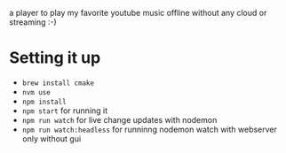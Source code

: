 a player to play my favorite youtube music offline without any cloud or streaming :-) 

# Setting it up
- `brew install cmake`
- `nvm use`
- `npm install`
- `npm start` for running it
- `npm run watch` for live change updates with nodemon
- `npm run watch:headless` for runninng nodemon watch with webserver only without gui
